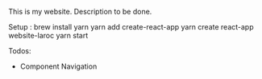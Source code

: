 This is my website. 
Description to be done. 

Setup : 
brew install yarn 
yarn add create-react-app
yarn create react-app website-laroc 
yarn start

Todos:
- Component Navigation

